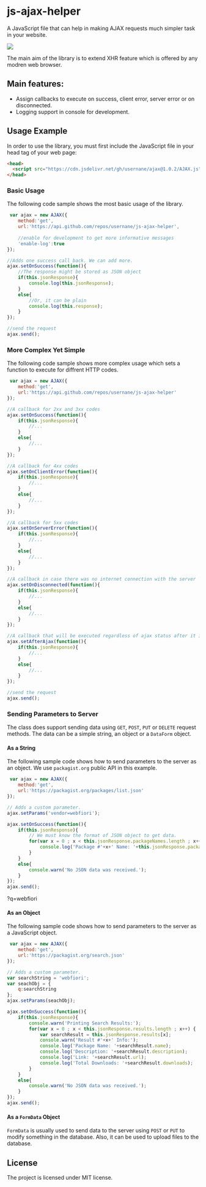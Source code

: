 # js-ajax-helper
A JavaScript file that can help in making AJAX requests much simpler task in your website. 
<p align="left">
<img src="https://img.shields.io/jsdelivr/gh/hm/usernane/ajax?color=light-green">
</p>
The main aim of the library is to extend XHR feature which is offered by any modren web browser.

## Main features:
* Assign callbacks to execute on success, client error, server error or on disconnected.
* Logging support in console for development.

## Usage Example
In order to use the library, you must first include the JavaScript file in your head tag of your web page:
``` html
<head>
  <script src="https://cdn.jsdelivr.net/gh/usernane/ajax@1.0.2/AJAX.js"></script>
</head>
```

### Basic Usage
The following code sample shows the most basic usage of the library.
``` javascript
 var ajax = new AJAX({
    method:'get',
    url:'https://api.github.com/repos/usernane/js-ajax-helper',
    
    //enable for development to get more informative messages
    'enable-log':true
});

//Adds one success call back. We can add more.
ajax.setOnSuccess(function(){
    //The response might be stored as JSON object
    if(this.jsonResponse){
        console.log(this.jsonResponse);
    }
    else{
        //Or, it can be plain
        console.log(this.response);
    }
});

//send the request
ajax.send();

```
### More Complex Yet Simple
The following code sample shows more complex usage which sets a function to execute for diffrent HTTP codes.

``` javascript
 var ajax = new AJAX({
    method:'get',
    url:'https://api.github.com/repos/usernane/js-ajax-helper'
});

//A callback for 2xx and 3xx codes
ajax.setOnSuccess(function(){
    if(this.jsonResponse){
        //...
    }
    else{
        //...
    }
});

//A callback for 4xx codes
ajax.setOnClientError(function(){
    if(this.jsonResponse){
        //...
    }
    else{
        //...
    }
});

//A callback for 5xx codes
ajax.setOnServerError(function(){
    if(this.jsonResponse){
        //...
    }
    else{
        //...
    }
});

//A callback in case there was no internet connection with the server
ajax.setOnDisconnected(function(){
    if(this.jsonResponse){
        //...
    }
    else{
        //...
    }
});

//A callback that will be executed regardless of ajax status after it is completed.
ajax.setAfterAjax(function(){
    if(this.jsonResponse){
        //...
    }
    else{
        //...
    }
});

//send the request
ajax.send();

```

### Sending Parameters to Server
The class does support sending data using `GET`, `POST`, `PUT` or `DELETE` request methods. The data can be a simple string, an object or a `DataForm` object. 
#### As a String
The following sample code shows how to send parameters to the server as an object. We use `packagist.org` public API in this example.
``` javascript
 var ajax = new AJAX({
    method:'get',
    url:'https://packagist.org/packages/list.json'
});

// Adds a custom parameter.
ajax.setParams('vendor=webfiori');

ajax.setOnSuccess(function(){
    if(this.jsonResponse){
        // We must know the format of JSON object to get data.
        for(var x = 0 ; x < this.jsonResponse.packageNames.length ; x++) {
            console.log('Package #'+x+' Name: '+this.jsonResponse.packageNames[x]);
        }
    }
    else{
        console.warn('No JSON data was received.');
    }
});
ajax.send();
```
?q=webfiori
#### As an Object
The following sample code shows how to send parameters to the server as a JavaScript object.
``` javascript
 var ajax = new AJAX({
    method:'get',
    url:'https://packagist.org/search.json'
});

// Adds a custom parameter.
var searchString = 'webfiori';
var seachObj = {
    q:searchString
};
ajax.setParams(seachObj);

ajax.setOnSuccess(function(){
    if(this.jsonResponse){
        console.warn('Printing Search Results:');
        for(var x = 0 ; x < this.jsonResponse.results.length ; x++) {
            var searchResult = this.jsonResponse.results[x];
            console.warn('Result #'+x+' Info:');
            console.log('Package Name: '+searchResult.name);
            console.log('Description: '+searchResult.description);
            console.log('Link: '+searchResult.url);
            console.log('Total Downloads: '+searchResult.downloads);
        }
    }
    else{
        console.warn('No JSON data was received.');
    }
});
ajax.send();
```
#### As a `FormData` Object
`FormData` is usually used to send data to the server using `POST` or `PUT` to modify something in the database. Also, it can be used to upload files to the database. 

## License
The project is licensed under MIT license.

